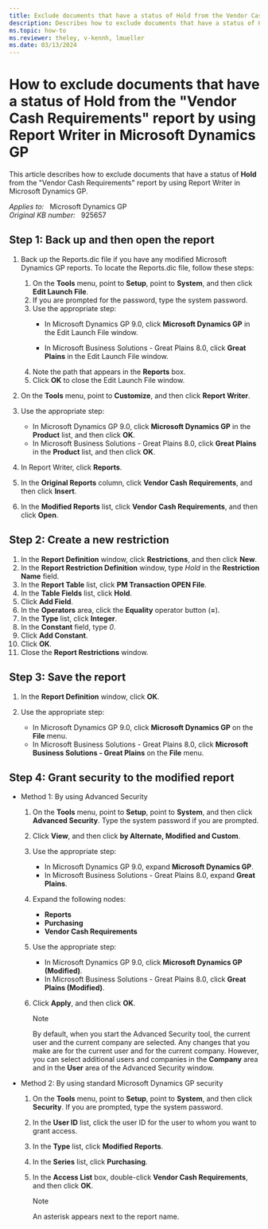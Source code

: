 ```yaml
---
title: Exclude documents that have a status of Hold from the Vendor Cash Requirements report 
description: Describes how to exclude documents that have a status of Hold from the Vendor Cash Requirements report.
ms.topic: how-to
ms.reviewer: theley, v-kennh, lmueller
ms.date: 03/13/2024
---
```

# How to exclude documents that have a status of Hold from the "Vendor Cash Requirements" report by using Report Writer in Microsoft Dynamics GP

This article describes how to exclude documents that have a status of **Hold** from the "Vendor Cash Requirements" report by using Report Writer in Microsoft Dynamics GP.

_Applies to:_ &nbsp; Microsoft Dynamics GP  
_Original KB number:_ &nbsp; 925657

## Step 1: Back up and then open the report

1. Back up the Reports.dic file if you have any modified Microsoft Dynamics GP reports. To locate the Reports.dic file, follow these steps:

    1. On the **Tools** menu, point to **Setup**, point to **System**, and then click **Edit Launch File**.
    2. If you are prompted for the password, type the system password.
    3. Use the appropriate step:
        - In Microsoft Dynamics GP 9.0, click **Microsoft Dynamics GP** in the Edit Launch File window.

        - In Microsoft Business Solutions - Great Plains 8.0, click **Great Plains** in the Edit Launch File window.
    4. Note the path that appears in the **Reports** box.
    5. Click **OK** to close the Edit Launch File window.

2. On the **Tools** menu, point to **Customize**, and then click **Report Writer**.

3. Use the appropriate step:

   - In Microsoft Dynamics GP 9.0, click **Microsoft Dynamics GP** in the **Product** list, and then click **OK**.
   - In Microsoft Business Solutions - Great Plains 8.0, click **Great Plains** in the **Product** list, and then click **OK**.

4. In Report Writer, click **Reports**.

5. In the **Original Reports** column, click **Vendor Cash Requirements**, and then click **Insert**.

6. In the **Modified Reports** list, click **Vendor Cash Requirements**, and then click **Open**.

## Step 2: Create a new restriction

1. In the **Report Definition** window, click **Restrictions**, and then click **New**.
2. In the **Report Restriction Definition** window, type *Hold* in the **Restriction Name** field.
3. In the **Report Table** list, click **PM Transaction OPEN File**.
4. In the **Table Fields** list, click **Hold**.
5. Click **Add Field**.
6. In the **Operators** area, click the **Equality** operator button (**=**).
7. In the **Type** list, click **Integer**.
8. In the **Constant** field, type *0*.
9. Click **Add Constant**.
10. Click **OK**.
11. Close the **Report Restrictions** window.

## Step 3: Save the report

1. In the **Report Definition** window, click **OK**.

2. Use the appropriate step:

   - In Microsoft Dynamics GP 9.0, click **Microsoft Dynamics GP** on the **File** menu.
   - In Microsoft Business Solutions - Great Plains 8.0, click **Microsoft Business Solutions - Great Plains** on the **File** menu.

## Step 4: Grant security to the modified report

- Method 1: By using Advanced Security

    1. On the **Tools** menu, point to **Setup**, point to **System**, and then click **Advanced Security**. Type the system password if you are prompted.

    2. Click **View**, and then click **by Alternate, Modified and Custom**.

    3. Use the appropriate step:
       - In Microsoft Dynamics GP 9.0, expand **Microsoft Dynamics GP**.
       - In Microsoft Business Solutions - Great Plains 8.0, expand **Great Plains**.

    4. Expand the following nodes:
       - **Reports**  
       - **Purchasing**  
       - **Vendor Cash Requirements**

    5. Use the appropriate step:
       - In Microsoft Dynamics GP 9.0, click **Microsoft Dynamics GP (Modified)**.
       - In Microsoft Business Solutions - Great Plains 8.0, click **Great Plains (Modified)**.

    6. Click **Apply**, and then click **OK**.

        > [!NOTE]
        > By default, when you start the Advanced Security tool, the current user and the current company are selected. Any changes that you make are for the current user and for the current company. However, you can select additional users and companies in the **Company** area and in the **User** area of the Advanced Security window.

- Method 2: By using standard Microsoft Dynamics GP security

    1. On the **Tools** menu, point to **Setup**, point to **System**, and then click **Security**. If you are prompted, type the system password.
    2. In the **User ID** list, click the user ID for the user to whom you want to grant access.
    3. In the **Type** list, click **Modified Reports**.
    4. In the **Series** list, click **Purchasing**.
    5. In the **Access List** box, double-click **Vendor Cash Requirements**, and then click **OK**.

        > [!NOTE]
        > An asterisk appears next to the report name.
